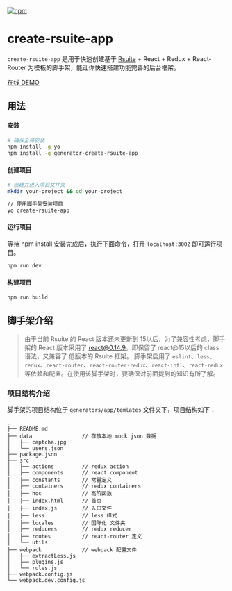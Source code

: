[![npm](https://img.shields.io/npm/v/generator-create-rsuite-app.svg)](https://www.npmjs.com/package/generator-create-rsuite-app)
# create-rsuite-app
`create-rsuite-app` 是用于快速创建基于 [Rsuite](https://rsuitejs.com) + React + Redux + React-Router 为模板的脚手架，能让你快速搭建功能完善的后台框架。

[在线 DEMO](https://rsuitejs.com/rsuite-example-admin/#/events?_k=kew5mz)
## 用法
#### 安装

```bash
# 确保全局安装
npm install -g yo
npm install -g generator-create-rsuite-app
```

#### 创建项目
```bash
# 创建并进入项目文件夹
mkdir your-project && cd your-project

// 使用脚手架安装项目
yo create-rsuite-app
```

#### 运行项目
等待 npm install 安装完成后，执行下面命令，打开 `localhost:3002` 即可运行项目。
```bash
npm run dev
```
#### 构建项目
```bash
npm run build
```

## 脚手架介绍
>由于当前 Rsuite 的 React 版本还未更新到 15以后，为了兼容性考虑，脚手架的 React 版本采用了 react@0.14.9。即保留了 react@15以后的 class 语法，又兼容了 低版本的 Rsuite 框架。
脚手架启用了 `eslint`、`less`、`redux`、`react-router`、`react-router-redux`、`react-intl`、`react-redux` 等依赖和配置。在使用该脚手架时，要确保对前面提到的知识有所了解。


### 项目结构介绍
脚手架的项目结构位于 `generators/app/temlates` 文件夹下，项目结构如下：
```
.
├── README.md
├── data                // 存放本地 mock json 数据
│   ├── captcha.jpg
│   └── users.json
├── package.json
├── src 
│   ├── actions         // redux action 
│   ├── components      // react component
│   ├── constants       // 常量定义
│   ├── containers      // redux containers 
│   ├── hoc             // 高阶函数
│   ├── index.html      // 首页
│   ├── index.js        // 入口文件
│   ├── less            // less 样式
│   ├── locales         // 国际化 文件夹
│   ├── reducers        // redux reducer
│   ├── routes          // react-router 定义
│   └── utils
├── webpack             // webpack 配置文件
│   ├── extractLess.js
│   ├── plugins.js
│   └── rules.js
├── webpack.config.js
└── webpack.dev.config.js
```


